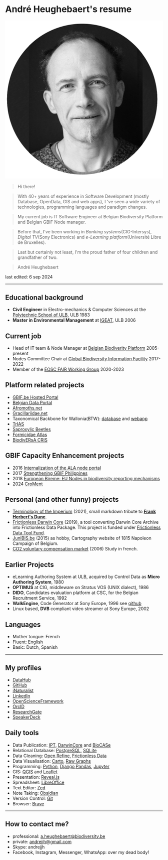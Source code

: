 # André Heughebaert's resume
![me](images/andrejjh.png)
>Hi there!

>With 40+ years of experience in Software Development (mostly Database, OpenData, GIS and web apps), I 've seen a wide variety of technologies, programming languages and paradigm changes.

>My current job is IT Software Engineer at Belgian Biodiversity Platform and Belgian GBIF Node manager.

>Before that, I've been working in *Banking systems*(CIG-Intersys), *Digital TV*(Sony Electronics) and *e-Learning platform*(Université Libre de Bruxelles).

>Last but certainly not least, I'm the proud father of four children and grandfather of two.

>André Heughebaert

last edited: 6 sep 2024

---

## Educational background
- **Civil Engineer** in Electro-mechanics & Computer Sciences at the [Polytechnic School of ULB](http://www.ulb.ac.be/facs/polytech/), ULB 1983
- **Master in Environmental Management** at [IGEAT](http://igeat.ulb.ac.be/), ULB 2006

## Current job
- Head of IT team & Node Manager at [Belgian Biodiverity Platform](http://www.biodiversity.be) 2005-present
- Nodes Committee Chair at [Global Biodiversity Information Facility](http://www.gbif.org) 2017-2022
- Member of the [EOSC FAIR Working Group](https://www.eoscsecretariat.eu/working-groups/fair-working-group) 2020-2023

## Platform related projects
- [GBIF.be Hosted Portal](http://gbif.biodiversity.be/)
- [Belgian Data Portal](http://data.biodiversity.be/)
- [Afromoths.net](http://www.afromoths.net/)
- [Gracillariidae.net](https://www.gracillariidae.net/)
- Taxonomical Backbone for Wallonia(BTW): [database](https://git.bebif.be/bbpf/btw) and [webapp](https://git.bebif.be/bbpf/btw_webapp)
- [TrIAS](https://osf.io/7dpgr/)
- [Saproxylic Beetles](http://projects.biodiversity.be/beetles)
- [Formicidae Atlas](http://www.formicidae-atlas.be/)
- [BiodivERsA CRIS](http://www.biodiversa.org/database/)

## GBIF Capacity Enhancement projects
- 2016 [Internalization of the ALA node portal](https://www.gbif.org/project/82202/internationalization-of-the-ala-node-portal)
- 2017 [Strengthening GBIF Philippines](https://www.gbif.org/project/82652/strengthening-gbif-philippines)
- 2018 [European Bireme: EU Nodes in biodiversity reporting mechanisms](https://www.gbif.org/project/83336/european-bireme-eu-nodes-in-biodiversity-reporting-mechanisms)
- 2024 [CroMent](https://www.gbif.org/project/CESP2023-006)

## Personal (and other funny) projects
- [Terminology of the Imperium](./duneToI.md) (2021), small markdown tribute to [**Frank Herbert's Dune**](https://en.wikipedia.org/wiki/Dune_%28novel%29).
- [Frictionless Darwin Core](https://github.com/frictionlessdata/FrictionlessDarwinCore) (2019), a tool converting Darwin Core Archive into Frictionless Data Package. This project is funded under [Frictionless Data Tool Fund](https://toolfund.frictionlessdata.io/).
- [JunIBIS.be](https://www.junibis.be) (2015) as hobby, Cartography website of 1815 Napoleon Campaign of Belgium.
- [CO2 voluntary compensation market](http://dev.ulb.ac.be/ceese/ABC_Impacts/documents_abc/Heughebaert_report_compensation.pdf) (2006) Study in french.

## Earlier Projects
- eLearning Authoring System at ULB, acquired by Control Data as **Micro Authoring System**, 1980
- **OPTIMUS** at CIG, middleware on Stratus VOS (UNIX dialect), 1986
- **DIDO**, Candidates evaluation platform at CSC, for the Belgian Recruitment Service, 1992
- **WalkEngine**, Code Generator at Sony Europe, 1996 see [github](https://github.com/andrejjh/WalkEngine)
- Linux based, **DVB** compliant video streamer at Sony Europe, 2002

## Languages
- Mother tongue: French
- Fluent: English
- Basic: Dutch, Spanish

---

## My profiles
- [DataHub](https://datahub.io/andrejjh)
- [GitHub](https://github.com/andrejjh)
- [iNaturalist](https://www.inaturalist.org/people/andrejjh)
- [LinkedIn](https://www.linkedin.com/in/andr%C3%A9-heughebaert-a888a41/)
- [OpenScienceFramework](https://osf.io/k7w78/)
- [OrcID](http://orcid.org/0000-0002-7839-5300)
- [ResearchGate](https://www.researchgate.net/profile/Andre_Heughebaert)
- [SpeakerDeck](https://speakerdeck.com/andrejjh)

## Daily tools
- Data Publication: [IPT](http://www.gbif.org/ipt), [DarwinCore](http://rs.tdwg.org/dwc/) and [BioCASe](https://www.biocase.org/)
- Relational Database: [PostgreSQL](https://www.postgresql.org), [SQLite](https://www.sqlite.org/)
- Data Cleaning: [Open Refine](http://openrefine.org/), [Frictionless Data](https://frictionlessdata.io/)
- Data Visualisation: [Carto](https://carto.com/), [Raw Graphs](http://rawgraphs.io/)
- Programming: [Python](https://www.python.org/), [Django](https://www.djangoproject.com/),[Pandas](https://pandas.pydata.org/), [Jupyter](https://jupyter.org/)
- GIS: [QGIS](http://www.qgis.org/) and [Leaflet](https://leafletjs.com/)
- Presentation: [Reveal.js](http://lab.hakim.se/reveal-js)
- Spreadsheet: [LibreOffice](https://www.libreoffice.org/)
- Text Editor: [Zed](https://zed.dev/)
- Note Taking: [Obsidian](https://obsidian.md/)
- Version Control: [Git](https://git-scm.com/)
- Browser: [Brave](https://brave.com/)

---

## How to contact me?
- professional: <a.heughebaert@biodiversity.be>
- private: <andrejjh@gmail.com>
- Skype: andrejjh
- Facebook, Instagram, Messenger, WhatsApp: over my dead body!
